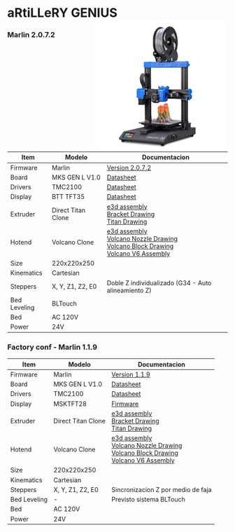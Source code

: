 # aRtiLLeRY GENIUS <img align="right" width=300 src="/resources/icons/aRtiLLeRY GENIUS.png?raw=true" />

### Marlin 2.0.7.2 
Item|Modelo|Documentacion 
--------|------|-------------
Firmware|Marlin|[Version 2.0.7.2]()
Board|MKS GEN L V1.0|[Datasheet](https://github.com/omonge22/MKS-GEN_L)
Drivers|TMC2100|[Datasheet](https://github.com/omonge22/evoz3D/tree/main/resources/Datasheet/TMC2100)
Display|BTT TFT35| [Datasheet](https://github.com/omonge22/BIGTREETECH-TouchScreenHardware/tree/master/BTT%20TFT35%20V3.0)
Extruder|Direct Titan Clone|[e3d assembly](https://e3d-online.dozuki.com/Guide/1.75mm+Direct+Titan+Assembly/19?lang=en) <br/> [Bracket Drawing](https://github.com/omonge22/evoz3D/blob/main/resources/Drawing/Titan%20Extruder/Bracket%20Printed.pdf) <br/> [Titan Drawing](https://github.com/omonge22/evoz3D/blob/main/resources/Drawing/Titan%20Extruder/Titan%20Assembly.pdf)
Hotend|Volcano Clone|[e3d assembly](https://e3d-online.dozuki.com/Guide/Building+a+new+Volcano/9?lang=en) <br/> [Volcano Nozzle Drawing](https://github.com/omonge22/evoz3D/blob/main/resources/Drawing/Volcano%20Nozzle/Volcano%20Nozzle.pdf) <br/> [Volcano Block Drawing](https://github.com/omonge22/evoz3D/blob/main/resources/Drawing/Volcano%20Nozzle/Volcano%20Block.pdf) <br/> [Volcano V6 Assembly](https://github.com/omonge22/evoz3D/blob/main/resources/Drawing/Volcano%20Nozzle/Volcano%20Nozzle%20Assembly.pdf)
Size|220x220x250|
Kinematics|Cartesian|
Steppers| X, Y, Z1, Z2, E0|Doble Z individualizado (G34 - Auto alineamiento Z)
Bed Leveling|BLTouch|
Bed|AC 120V|
Power|24V|



### Factory conf - Marlin 1.1.9
Item|Modelo|Documentacion
--------|------|-------------
Firmware|Marlin|[Version 1.1.9](https://github.com/omonge22/Marlin/tree/aRtiLLeRY-GENIUS_Factory-Marlin-1.1.9)
Board|MKS GEN L V1.0|[Datasheet](https://github.com/omonge22/MKS-GEN_L)
Drivers|TMC2100|[Datasheet](https://github.com/omonge22/evoz3D/tree/main/resources/Datasheet/TMC2100)
Display|MSKTFT28| [Firmware](https://github.com/omonge22/genius-tft-firmware)
Extruder|Direct Titan Clone|[e3d assembly](https://e3d-online.dozuki.com/Guide/1.75mm+Direct+Titan+Assembly/19?lang=en) <br/> [Bracket Drawing](https://github.com/omonge22/evoz3D/blob/main/resources/Drawing/Titan%20Extruder/Bracket%20Printed.pdf) <br/> [Titan Drawing](https://github.com/omonge22/evoz3D/blob/main/resources/Drawing/Titan%20Extruder/Titan%20Assembly.pdf)
Hotend|Volcano Clone|[e3d assembly](https://e3d-online.dozuki.com/Guide/Building+a+new+Volcano/9?lang=en) <br/> [Volcano Nozzle Drawing](https://github.com/omonge22/evoz3D/blob/main/resources/Drawing/Volcano%20Nozzle/Volcano%20Nozzle.pdf) <br/> [Volcano Block Drawing](https://github.com/omonge22/evoz3D/blob/main/resources/Drawing/Volcano%20Nozzle/Volcano%20Block.pdf) <br/> [Volcano V6 Assembly](https://github.com/omonge22/evoz3D/blob/main/resources/Drawing/Volcano%20Nozzle/Volcano%20Nozzle%20Assembly.pdf)
Size|220x220x250|
Kinematics|Cartesian|
Steppers| X, Y, Z1, Z2, E0|Sincronizacion Z por medio de faja
Bed Leveling|-|Previsto sistema BLTouch
Bed|AC 120V|
Power|24V|




